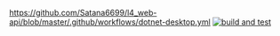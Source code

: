https://github.com/Satana6699/l4_web-api/blob/master/.github/workflows/dotnet-desktop.yml
[![build and test](https://github.com/Satana6699/l4_web-api/actions/workflows/dotnet-desktop.yml/badge.svg)](https://github.com/Satana6699/l4_web-api/actions/workflows/dotnet-desktop.yml)
